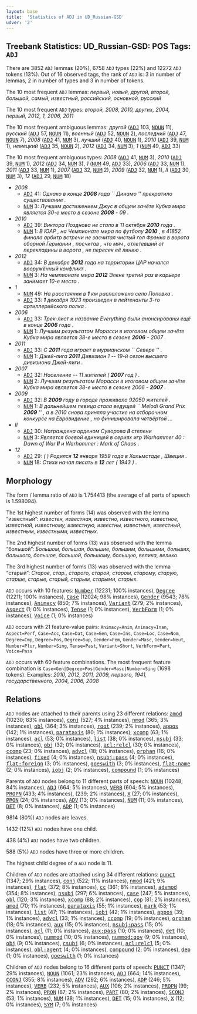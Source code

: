 ```yaml
---
layout: base
title:  'Statistics of ADJ in UD_Russian-GSD'
udver: '2'
---
```


## Treebank Statistics: UD_Russian-GSD: POS Tags: `ADJ`

There are 3852 `ADJ` lemmas (20%), 6758 `ADJ` types (22%) and 12272 `ADJ` tokens (13%).
Out of 16 observed tags, the rank of `ADJ` is: 3 in number of lemmas, 2 in number of types and 3 in number of tokens.

The 10 most frequent `ADJ` lemmas: <em>первый, новый, другой, второй, большой, самый, известный, российский, основной, русский</em>

The 10 most frequent `ADJ` types:  <em>второй, 2008, 2010, других, 2004, первый, 2012, 1, 2006, 2011</em>

The 10 most frequent ambiguous lemmas: <em>другой</em> (<tt><a href="ru_gsd-pos-ADJ.html">ADJ</a></tt> 103, <tt><a href="ru_gsd-pos-NOUN.html">NOUN</a></tt> 11), <em>русский</em> (<tt><a href="ru_gsd-pos-ADJ.html">ADJ</a></tt> 57, <tt><a href="ru_gsd-pos-NOUN.html">NOUN</a></tt> 11), <em>военный</em> (<tt><a href="ru_gsd-pos-ADJ.html">ADJ</a></tt> 52, <tt><a href="ru_gsd-pos-NOUN.html">NOUN</a></tt> 2), <em>последний</em> (<tt><a href="ru_gsd-pos-ADJ.html">ADJ</a></tt> 47, <tt><a href="ru_gsd-pos-NOUN.html">NOUN</a></tt> 7), <em>2008</em> (<tt><a href="ru_gsd-pos-ADJ.html">ADJ</a></tt> 41, <tt><a href="ru_gsd-pos-NUM.html">NUM</a></tt> 3), <em>лучший</em> (<tt><a href="ru_gsd-pos-ADJ.html">ADJ</a></tt> 40, <tt><a href="ru_gsd-pos-NOUN.html">NOUN</a></tt> 1), <em>2010</em> (<tt><a href="ru_gsd-pos-ADJ.html">ADJ</a></tt> 39, <tt><a href="ru_gsd-pos-NUM.html">NUM</a></tt> 1), <em>немецкий</em> (<tt><a href="ru_gsd-pos-ADJ.html">ADJ</a></tt> 35, <tt><a href="ru_gsd-pos-NOUN.html">NOUN</a></tt> 2), <em>2012</em> (<tt><a href="ru_gsd-pos-ADJ.html">ADJ</a></tt> 34, <tt><a href="ru_gsd-pos-NUM.html">NUM</a></tt> 3), <em>1</em> (<tt><a href="ru_gsd-pos-NUM.html">NUM</a></tt> 49, <tt><a href="ru_gsd-pos-ADJ.html">ADJ</a></tt> 33)

The 10 most frequent ambiguous types:  <em>2008</em> (<tt><a href="ru_gsd-pos-ADJ.html">ADJ</a></tt> 41, <tt><a href="ru_gsd-pos-NUM.html">NUM</a></tt> 3), <em>2010</em> (<tt><a href="ru_gsd-pos-ADJ.html">ADJ</a></tt> 39, <tt><a href="ru_gsd-pos-NUM.html">NUM</a></tt> 1), <em>2012</em> (<tt><a href="ru_gsd-pos-ADJ.html">ADJ</a></tt> 34, <tt><a href="ru_gsd-pos-NUM.html">NUM</a></tt> 3), <em>1</em> (<tt><a href="ru_gsd-pos-NUM.html">NUM</a></tt> 49, <tt><a href="ru_gsd-pos-ADJ.html">ADJ</a></tt> 33), <em>2006</em> (<tt><a href="ru_gsd-pos-ADJ.html">ADJ</a></tt> 33, <tt><a href="ru_gsd-pos-NUM.html">NUM</a></tt> 1), <em>2011</em> (<tt><a href="ru_gsd-pos-ADJ.html">ADJ</a></tt> 33, <tt><a href="ru_gsd-pos-NUM.html">NUM</a></tt> 1), <em>2007</em> (<tt><a href="ru_gsd-pos-ADJ.html">ADJ</a></tt> 32, <tt><a href="ru_gsd-pos-NUM.html">NUM</a></tt> 2), <em>2009</em> (<tt><a href="ru_gsd-pos-ADJ.html">ADJ</a></tt> 32, <tt><a href="ru_gsd-pos-NUM.html">NUM</a></tt> 1), <em>II</em> (<tt><a href="ru_gsd-pos-ADJ.html">ADJ</a></tt> 30, <tt><a href="ru_gsd-pos-NUM.html">NUM</a></tt> 3), <em>12</em> (<tt><a href="ru_gsd-pos-ADJ.html">ADJ</a></tt> 29, <tt><a href="ru_gsd-pos-NUM.html">NUM</a></tt> 18)


* <em>2008</em>
  * <tt><a href="ru_gsd-pos-ADJ.html">ADJ</a></tt> 41: <em>Однако в конце <b>2008</b> года `` Динамо &#39;&#39; прекратило существование .</em>
  * <tt><a href="ru_gsd-pos-NUM.html">NUM</a></tt> 3: <em>Лучшим достижением Джус в общем зачёте Кубка мира является 30-е место в сезоне <b>2008</b> - 09 .</em>
* <em>2010</em>
  * <tt><a href="ru_gsd-pos-ADJ.html">ADJ</a></tt> 39: <em>Виктора Позднова не стало в 11 октября <b>2010</b> года .</em>
  * <tt><a href="ru_gsd-pos-NUM.html">NUM</a></tt> 1: <em>В ЮАР , на Чемпионате мира по футболу <b>2010</b> , в 41852 финала арбитр встречи не засчитал чистый гол Фрэнка в ворота сборной Германии , посчитав , что мяч , отлетевший от перекладины в ворота , не пересек её линию .</em>
* <em>2012</em>
  * <tt><a href="ru_gsd-pos-ADJ.html">ADJ</a></tt> 34: <em>В декабре <b>2012</b> года на территории ЦАР начался вооружённый конфликт .</em>
  * <tt><a href="ru_gsd-pos-NUM.html">NUM</a></tt> 3: <em>На чемпионате мира <b>2012</b> Элене третий раз в карьере занимает 10-е место .</em>
* <em>1</em>
  * <tt><a href="ru_gsd-pos-NUM.html">NUM</a></tt> 49: <em>На расстоянии в <b>1</b> км расположено село Поповка .</em>
  * <tt><a href="ru_gsd-pos-ADJ.html">ADJ</a></tt> 33: <em><b>1</b> декабря 1923 произведен в лейтенанты 3-го артиллерийского полка .</em>
* <em>2006</em>
  * <tt><a href="ru_gsd-pos-ADJ.html">ADJ</a></tt> 33: <em>Трек-лист и название Everything были анонсированы ещё в конце <b>2006</b> года .</em>
  * <tt><a href="ru_gsd-pos-NUM.html">NUM</a></tt> 1: <em>Лучшим результатом Морасси в итоговом общем зачёте Кубка мира является 38-е место в сезоне <b>2006</b> - 2007 .</em>
* <em>2011</em>
  * <tt><a href="ru_gsd-pos-ADJ.html">ADJ</a></tt> 33: <em>С <b>2011</b> года играет в мурманском `` Севере &#39;&#39; .</em>
  * <tt><a href="ru_gsd-pos-NUM.html">NUM</a></tt> 1: <em>Джей-лига <b>2011</b> Дивизион 1 -- 19-й сезон высшего дивизиона Джей-лиги .</em>
* <em>2007</em>
  * <tt><a href="ru_gsd-pos-ADJ.html">ADJ</a></tt> 32: <em>Население -- 11 жителей ( <b>2007</b> год ) .</em>
  * <tt><a href="ru_gsd-pos-NUM.html">NUM</a></tt> 2: <em>Лучшим результатом Морасси в итоговом общем зачёте Кубка мира является 38-е место в сезоне 2006 - <b>2007</b> .</em>
* <em>2009</em>
  * <tt><a href="ru_gsd-pos-ADJ.html">ADJ</a></tt> 32: <em>В <b>2009</b> году в городе проживало 92050 жителей .</em>
  * <tt><a href="ru_gsd-pos-NUM.html">NUM</a></tt> 1: <em>В дальнейшем певица стала ведущей `` Melodi Grand Prix <b>2009</b> &#39;&#39; , а в 2010 снова приняла участие на отборочном конкурсе на Евровидение , но финишировала четвёртой ...</em>
* <em>II</em>
  * <tt><a href="ru_gsd-pos-ADJ.html">ADJ</a></tt> 30: <em>Награждена орденом Суворова <b>II</b> степени</em>
  * <tt><a href="ru_gsd-pos-NUM.html">NUM</a></tt> 3: <em>Является боевой единицей в сериях игр Warhammer 40 : Dawn of War <b>II</b> и Warhammer : Mark of Chaos .</em>
* <em>12</em>
  * <tt><a href="ru_gsd-pos-ADJ.html">ADJ</a></tt> 29: <em>( ) Родился <b>12</b> января 1959 года в Хальмстаде , Швеция .</em>
  * <tt><a href="ru_gsd-pos-NUM.html">NUM</a></tt> 18: <em>Стихи начал писать в <b>12</b> лет ( 1943 ) .</em>

## Morphology

The form / lemma ratio of `ADJ` is 1.754413 (the average of all parts of speech is 1.598094).

The 1st highest number of forms (14) was observed with the lemma “известный”: <em>известен, известная, известно, известного, известное, известной, известному, известную, известны, известные, известный, известным, известными, известных</em>.

The 2nd highest number of forms (13) was observed with the lemma “большой”: <em>Большом, большая, большие, большим, большими, больших, большого, большое, большой, большому, большую, велика, велико</em>.

The 3rd highest number of forms (13) was observed with the lemma “старый”: <em>Старое, стар., старого, старой, старом, старому, старую, старше, старые, старый, старым, старыми, старых</em>.

`ADJ` occurs with 10 features: <tt><a href="ru_gsd-feat-Number.html">Number</a></tt> (12231; 100% instances), <tt><a href="ru_gsd-feat-Degree.html">Degree</a></tt> (12211; 100% instances), <tt><a href="ru_gsd-feat-Case.html">Case</a></tt> (12024; 98% instances), <tt><a href="ru_gsd-feat-Gender.html">Gender</a></tt> (9543; 78% instances), <tt><a href="ru_gsd-feat-Animacy.html">Animacy</a></tt> (850; 7% instances), <tt><a href="ru_gsd-feat-Variant.html">Variant</a></tt> (279; 2% instances), <tt><a href="ru_gsd-feat-Aspect.html">Aspect</a></tt> (1; 0% instances), <tt><a href="ru_gsd-feat-Tense.html">Tense</a></tt> (1; 0% instances), <tt><a href="ru_gsd-feat-VerbForm.html">VerbForm</a></tt> (1; 0% instances), <tt><a href="ru_gsd-feat-Voice.html">Voice</a></tt> (1; 0% instances)

`ADJ` occurs with 21 feature-value pairs: `Animacy=Anim`, `Animacy=Inan`, `Aspect=Perf`, `Case=Acc`, `Case=Dat`, `Case=Gen`, `Case=Ins`, `Case=Loc`, `Case=Nom`, `Degree=Cmp`, `Degree=Pos`, `Degree=Sup`, `Gender=Fem`, `Gender=Masc`, `Gender=Neut`, `Number=Plur`, `Number=Sing`, `Tense=Past`, `Variant=Short`, `VerbForm=Part`, `Voice=Pass`

`ADJ` occurs with 60 feature combinations.
The most frequent feature combination is `Case=Gen|Degree=Pos|Gender=Masc|Number=Sing` (1698 tokens).
Examples: <em>2010, 2012, 2011, 2009, первого, 1941, государственного, 2004, 2006, 2008</em>


## Relations

`ADJ` nodes are attached to their parents using 23 different relations: <tt><a href="ru_gsd-dep-amod.html">amod</a></tt> (10230; 83% instances), <tt><a href="ru_gsd-dep-conj.html">conj</a></tt> (527; 4% instances), <tt><a href="ru_gsd-dep-nmod.html">nmod</a></tt> (365; 3% instances), <tt><a href="ru_gsd-dep-obl.html">obl</a></tt> (364; 3% instances), <tt><a href="ru_gsd-dep-root.html">root</a></tt> (239; 2% instances), <tt><a href="ru_gsd-dep-appos.html">appos</a></tt> (142; 1% instances), <tt><a href="ru_gsd-dep-parataxis.html">parataxis</a></tt> (80; 1% instances), <tt><a href="ru_gsd-dep-xcomp.html">xcomp</a></tt> (63; 1% instances), <tt><a href="ru_gsd-dep-acl.html">acl</a></tt> (53; 0% instances), <tt><a href="ru_gsd-dep-list.html">list</a></tt> (38; 0% instances), <tt><a href="ru_gsd-dep-nsubj.html">nsubj</a></tt> (33; 0% instances), <tt><a href="ru_gsd-dep-obj.html">obj</a></tt> (32; 0% instances), <tt><a href="ru_gsd-dep-acl-relcl.html">acl:relcl</a></tt> (30; 0% instances), <tt><a href="ru_gsd-dep-ccomp.html">ccomp</a></tt> (23; 0% instances), <tt><a href="ru_gsd-dep-advcl.html">advcl</a></tt> (18; 0% instances), <tt><a href="ru_gsd-dep-orphan.html">orphan</a></tt> (16; 0% instances), <tt><a href="ru_gsd-dep-fixed.html">fixed</a></tt> (4; 0% instances), <tt><a href="ru_gsd-dep-nsubj-pass.html">nsubj:pass</a></tt> (4; 0% instances), <tt><a href="ru_gsd-dep-flat-foreign.html">flat:foreign</a></tt> (3; 0% instances), <tt><a href="ru_gsd-dep-goeswith.html">goeswith</a></tt> (3; 0% instances), <tt><a href="ru_gsd-dep-flat-name.html">flat:name</a></tt> (2; 0% instances), <tt><a href="ru_gsd-dep-iobj.html">iobj</a></tt> (2; 0% instances), <tt><a href="ru_gsd-dep-compound.html">compound</a></tt> (1; 0% instances)

Parents of `ADJ` nodes belong to 11 different parts of speech: <tt><a href="ru_gsd-pos-NOUN.html">NOUN</a></tt> (10248; 84% instances), <tt><a href="ru_gsd-pos-ADJ.html">ADJ</a></tt> (664; 5% instances), <tt><a href="ru_gsd-pos-VERB.html">VERB</a></tt> (604; 5% instances), <tt><a href="ru_gsd-pos-PROPN.html">PROPN</a></tt> (433; 4% instances),  (239; 2% instances), <tt><a href="ru_gsd-pos-X.html">X</a></tt> (27; 0% instances), <tt><a href="ru_gsd-pos-PRON.html">PRON</a></tt> (24; 0% instances), <tt><a href="ru_gsd-pos-ADV.html">ADV</a></tt> (13; 0% instances), <tt><a href="ru_gsd-pos-NUM.html">NUM</a></tt> (11; 0% instances), <tt><a href="ru_gsd-pos-DET.html">DET</a></tt> (8; 0% instances), <tt><a href="ru_gsd-pos-ADP.html">ADP</a></tt> (1; 0% instances)

9814 (80%) `ADJ` nodes are leaves.

1432 (12%) `ADJ` nodes have one child.

438 (4%) `ADJ` nodes have two children.

588 (5%) `ADJ` nodes have three or more children.

The highest child degree of a `ADJ` node is 11.

Children of `ADJ` nodes are attached using 34 different relations: <tt><a href="ru_gsd-dep-punct.html">punct</a></tt> (1347; 29% instances), <tt><a href="ru_gsd-dep-conj.html">conj</a></tt> (522; 11% instances), <tt><a href="ru_gsd-dep-nmod.html">nmod</a></tt> (421; 9% instances), <tt><a href="ru_gsd-dep-flat.html">flat</a></tt> (372; 8% instances), <tt><a href="ru_gsd-dep-cc.html">cc</a></tt> (361; 8% instances), <tt><a href="ru_gsd-dep-advmod.html">advmod</a></tt> (354; 8% instances), <tt><a href="ru_gsd-dep-nsubj.html">nsubj</a></tt> (297; 6% instances), <tt><a href="ru_gsd-dep-case.html">case</a></tt> (247; 5% instances), <tt><a href="ru_gsd-dep-obl.html">obl</a></tt> (120; 3% instances), <tt><a href="ru_gsd-dep-xcomp.html">xcomp</a></tt> (88; 2% instances), <tt><a href="ru_gsd-dep-cop.html">cop</a></tt> (81; 2% instances), <tt><a href="ru_gsd-dep-amod.html">amod</a></tt> (70; 1% instances), <tt><a href="ru_gsd-dep-parataxis.html">parataxis</a></tt> (55; 1% instances), <tt><a href="ru_gsd-dep-mark.html">mark</a></tt> (53; 1% instances), <tt><a href="ru_gsd-dep-list.html">list</a></tt> (47; 1% instances), <tt><a href="ru_gsd-dep-iobj.html">iobj</a></tt> (42; 1% instances), <tt><a href="ru_gsd-dep-appos.html">appos</a></tt> (39; 1% instances), <tt><a href="ru_gsd-dep-advcl.html">advcl</a></tt> (33; 1% instances), <tt><a href="ru_gsd-dep-ccomp.html">ccomp</a></tt> (19; 0% instances), <tt><a href="ru_gsd-dep-orphan.html">orphan</a></tt> (18; 0% instances), <tt><a href="ru_gsd-dep-aux.html">aux</a></tt> (15; 0% instances), <tt><a href="ru_gsd-dep-nsubj-pass.html">nsubj:pass</a></tt> (15; 0% instances), <tt><a href="ru_gsd-dep-acl.html">acl</a></tt> (11; 0% instances), <tt><a href="ru_gsd-dep-aux-pass.html">aux:pass</a></tt> (10; 0% instances), <tt><a href="ru_gsd-dep-det.html">det</a></tt> (10; 0% instances), <tt><a href="ru_gsd-dep-nummod.html">nummod</a></tt> (10; 0% instances), <tt><a href="ru_gsd-dep-nummod-gov.html">nummod:gov</a></tt> (9; 0% instances), <tt><a href="ru_gsd-dep-obj.html">obj</a></tt> (9; 0% instances), <tt><a href="ru_gsd-dep-csubj.html">csubj</a></tt> (6; 0% instances), <tt><a href="ru_gsd-dep-acl-relcl.html">acl:relcl</a></tt> (5; 0% instances), <tt><a href="ru_gsd-dep-obl-agent.html">obl:agent</a></tt> (4; 0% instances), <tt><a href="ru_gsd-dep-compound.html">compound</a></tt> (2; 0% instances), <tt><a href="ru_gsd-dep-dep.html">dep</a></tt> (1; 0% instances), <tt><a href="ru_gsd-dep-goeswith.html">goeswith</a></tt> (1; 0% instances)

Children of `ADJ` nodes belong to 16 different parts of speech: <tt><a href="ru_gsd-pos-PUNCT.html">PUNCT</a></tt> (1347; 29% instances), <tt><a href="ru_gsd-pos-NOUN.html">NOUN</a></tt> (1061; 23% instances), <tt><a href="ru_gsd-pos-ADJ.html">ADJ</a></tt> (664; 14% instances), <tt><a href="ru_gsd-pos-CCONJ.html">CCONJ</a></tt> (355; 8% instances), <tt><a href="ru_gsd-pos-ADV.html">ADV</a></tt> (292; 6% instances), <tt><a href="ru_gsd-pos-ADP.html">ADP</a></tt> (246; 5% instances), <tt><a href="ru_gsd-pos-VERB.html">VERB</a></tt> (232; 5% instances), <tt><a href="ru_gsd-pos-AUX.html">AUX</a></tt> (106; 2% instances), <tt><a href="ru_gsd-pos-PROPN.html">PROPN</a></tt> (99; 2% instances), <tt><a href="ru_gsd-pos-PRON.html">PRON</a></tt> (87; 2% instances), <tt><a href="ru_gsd-pos-PART.html">PART</a></tt> (80; 2% instances), <tt><a href="ru_gsd-pos-SCONJ.html">SCONJ</a></tt> (53; 1% instances), <tt><a href="ru_gsd-pos-NUM.html">NUM</a></tt> (38; 1% instances), <tt><a href="ru_gsd-pos-DET.html">DET</a></tt> (15; 0% instances), <tt><a href="ru_gsd-pos-X.html">X</a></tt> (12; 0% instances), <tt><a href="ru_gsd-pos-SYM.html">SYM</a></tt> (7; 0% instances)

